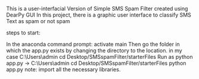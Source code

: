 This is a user-interfacial Version of Simple SMS Spam Filter created using DearPy GUI
In this project, there is a graphic user interface to classify SMS Text as spam or not spam 

steps to start:

In the anaconda command prompt: activate main
Then go the folder in which the app.py exists by changing the directory to the location.
in my case C:\Users\admin cd Desktop/SMSspamFilter/starterFiles
Run as python app.py
-> C:\Users\admin cd Desktop/SMSspamFilter/starterFiles python app.py
note: import all the necessary libraries.


